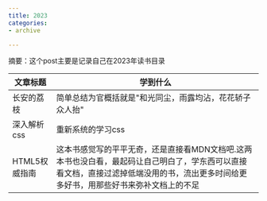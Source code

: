 ```yaml
---
title: 2023
categories: 
- archive

---
```


摘要：这个post主要是记录自己在2023年读书目录

<!--more -->

| 文章标题 | 学到什么 |
|-----------|-------------|
|长安的荔枝|简单总结为官概括就是"和光同尘，雨露均沾，花花轿子众人抬"|
|深入解析css|重新系统的学习css|
|HTML5权威指南|这本书感觉写的平平无奇，还是直接看MDN文档吧.这两本书也没白看，最起码让自己明白了，学东西可以直接看文档，直接过滤掉低端没用的书，流出更多时间给更多好书，用那些好书来弥补文档上的不足|